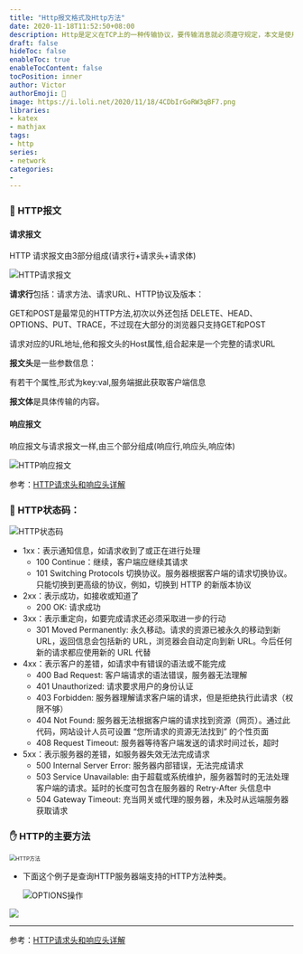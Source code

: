 ```yaml
---
title: "Http报文格式及Http方法"
date: 2020-11-18T11:52:50+08:00
description: Http是定义在TCP上的一种传输协议，要传输消息就必须遵守规定，本文是使用Http的发送消息与接受消息的报文规定及方法。
draft: false
hideToc: false
enableToc: true
enableTocContent: false
tocPosition: inner
author: Victor
authorEmoji: 👻
image: https://i.loli.net/2020/11/18/4CDbIrGoRW3qBF7.png
libraries:
- katex
- mathjax
tags:
- http
series:
- network
categories:
-
---
```


### :fallen_leaf: HTTP报文

#### 请求报文

HTTP 请求报文由3部分组成(请求行+请求头+请求体)

![HTTP请求报文](https://i.loli.net/2020/11/11/pGh3toQX8WC6Nq5.png)

**请求行**包括：请求方法、请求URL、HTTP协议及版本：

GET和POST是最常见的HTTP方法,初次以外还包括 DELETE、HEAD、OPTIONS、PUT、TRACE，不过现在大部分的浏览器只支持GET和POST

请求对应的URL地址,他和报文头的Host属性,组合起来是一个完整的请求URL



**报文头**是一些参数信息：

有若干个属性,形式为key:val,服务端据此获取客户端信息

**报文体**是具体传输的内容。



#### 响应报文

响应报文与请求报文一样,由三个部分组成(响应行,响应头,响应体)

![HTTP响应报文](https://i.loli.net/2020/11/11/vtYpgrFsSqO6UTA.png)



参考：[HTTP请求头和响应头详解](https://www.jianshu.com/p/9a68281a3c84)

### :station: HTTP状态码：

![HTTP状态码](https://i.loli.net/2020/10/19/3Ow5z4nsGbPrMoD.png)

- 1xx：表示通知信息，如请求收到了或正在进行处理
  - 100 Continue：继续，客户端应继续其请求
  - 101 Switching Protocols 切换协议。服务器根据客户端的请求切换协议。只能切换到更高级的协议，例如，切换到 HTTP 的新版本协议
- 2xx：表示成功，如接收或知道了
  - 200 OK: 请求成功
- 3xx：表示重定向，如要完成请求还必须采取进一步的行动
  - 301 Moved Permanently: 永久移动。请求的资源已被永久的移动到新 URL，返回信息会包括新的 URL，浏览器会自动定向到新 URL。今后任何新的请求都应使用新的 URL 代替
- 4xx：表示客户的差错，如请求中有错误的语法或不能完成
  - 400 Bad Request: 客户端请求的语法错误，服务器无法理解
  - 401 Unauthorized: 请求要求用户的身份认证
  - 403 Forbidden: 服务器理解请求客户端的请求，但是拒绝执行此请求（权限不够）
  - 404 Not Found: 服务器无法根据客户端的请求找到资源（网页）。通过此代码，网站设计人员可设置 “您所请求的资源无法找到” 的个性页面
  - 408 Request Timeout: 服务器等待客户端发送的请求时间过长，超时
- 5xx：表示服务器的差错，如服务器失效无法完成请求
  - 500 Internal Server Error: 服务器内部错误，无法完成请求
  - 503 Service Unavailable: 由于超载或系统维护，服务器暂时的无法处理客户端的请求。延时的长度可包含在服务器的 Retry-After 头信息中
  - 504 Gateway Timeout: 充当网关或代理的服务器，未及时从远端服务器获取请求

### :hand: HTTP的主要方法

<img src="https://i.loli.net/2020/11/07/3rBJ2u5WDK7kRZF.png" alt="HTTP方法" style="zoom: 67%;" />

* 下面这个例子是查询HTTP服务器端支持的HTTP方法种类。

  ![OPTIONS操作](https://i.loli.net/2020/11/11/5VeAOKHfTIRpuvL.png)

![](https://i.loli.net/2020/11/18/tqCpRlavKHYjUcd.png)

---

参考：[HTTP请求头和响应头详解](https://www.jianshu.com/p/9a68281a3c84)